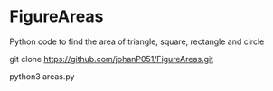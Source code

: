 # FigureAreas
Python code to find the area of triangle, square, rectangle and circle

git clone https://github.com/johanP051/FigureAreas.git

python3 areas.py
